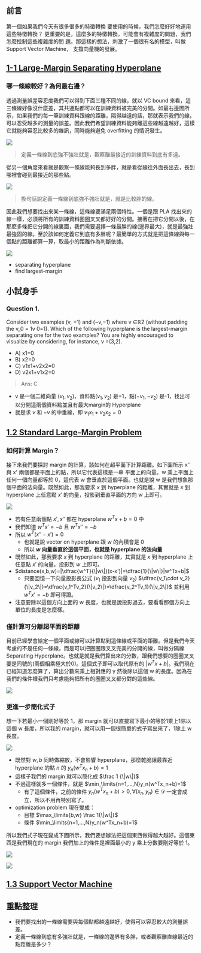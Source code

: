 
## 前言
第一個如果我們今天有很多很多的特徵轉換 要使用的時候，我們怎麼好好地運用這些特徵轉換？ 更重要的是，這麼多的特徵轉換，可能會有複雜度的問題，我們怎麼控制這些複雜度的問 題。那這樣的想法，刺激了一個很有名的模型，叫做 Support Vector Machine， 支撐向量機的發展。

## [1-1 Large-Margin Separating Hyperplane](https://www.youtube.com/watch?v=8hak0XngnV0&list=PLXVfgk9fNX2IQOYPmqjqWsNUFl2kpk1U2&index=3)
### 哪一條線較好？為何最右邊？
透過測量誤差容忍度我們可以得到下面三種不同的線，就以 VC bound 來看，這三條線好像沒什麼差，其共通點都可以在訓練資料被完美的分開。如最右邊圖所示，如果我們的每一筆訓練資料跟線的距離，隔得越遠的話，那就表示我們的線，可以忍受越多的測量的誤差。因此我們希望訓練資料能夠離這些線越遠越好，這樣它就能夠容忍比較多的雜訊，同時能夠避免 overfitting 的情況發生。

![](https://i.imgur.com/X5j5btr.png)

> 定義一條線到底強不強壯就是，觀察離最接近的訓練資料到底有多遠。

從另一個角度來看就是觀察一條線能夠長到多胖，就是看從線往外面長出去，長到哪裡會碰到最接近的那些點。

![](https://i.imgur.com/BXnkTDH.png)

> 換句話說定義一條線到底強不強壯就是，就是比較胖的線。

因此我們想要找出來某一條線，這條線要滿足兩個特性。一個是跟 PLA 找出來的線一樣，必須將所有的訓練資料圈圈叉叉都好好的分開。接著在把它分開以後，在那麽多條把它分開的線裏面，我們需要選擇一條最胖的線(邊界最大)，就是最強壯最強固的線。至於該如何定義它到底有多胖呢？最簡單的方式就是把這條線與每一個點的距離都算一算，取最小的距離作為判斷依據。

![](https://i.imgur.com/ATtROj3.png)

- separating hyperplane
- find largest-margin

## 小試身手
### Question 1.
Consider two examples (v, +1) and (−v,−1) where v ∈ℝ2 (without padding the v_0 = 1v 
0=1). Which of the following hyperplane is the largest-margin separating one for the two examples? You are highly encouraged to visualize by considering, for instance, v =(3,2).

- A) x1​=0
- B) x2=0
- C) v1​x1​+v2​x2​=0
- D) v2​x1​+v1​x2​=0

> Ans: C

- v 是一個二維向量 $(v_1,v_2)$，資料點$(v_1,v_2)$ 是+1，點$(-v_1,-v_2)$ 是-1，找出可以分開這兩個資料點並且有最大margin的 Hyperplane
- 就是求 $v$ 和 $-v$ 的中垂線，即 $v_1x_1+v_2x_2=0$

## [1.2 Standard Large-Margin Problem](https://www.youtube.com/watch?v=lHo9GcIURRs&list=PLXVfgk9fNX2IQOYPmqjqWsNUFl2kpk1U2&index=3)
### 如何計算 Margin？
接下來我們要探討 margin 的計算，該如何在超平面下計算距離。如下圖所示 x'' 與 x' 兩個都是平面上的點，所以它代表這樣是一串 平面上的向量。w 乘上平面上任何一個向量都等於 0，這代表 w 會垂直於這個平面。也就是說 w 是我們想象那個平面的法向量。既然如此，那我要求 $x$ 到 hyperplane 的距離，其實就是 $x$ 到 hyperplane 上任意點 $x'$ 的向量，投影到垂直平面的方向 $w$ 上即可。

![](https://i.imgur.com/nncpbKh.png)

- 若有任意兩個點 $x',x''$ 都在 hyperplane $w^Tx+b=0$ 中
- 我們知道 $w^Tx'=-b$ 且 $w^Tx''=-b$
- 所以 $w^T(x''-x')=0$
    - 也就是說 vector on hyperplane 跟 $w$ 的內積會是 0
    - 所以 **$w$ 向量垂直於這個平面，也就是 hyperplane 的法向量**
- 既然如此，那我要求 $x$ 到 hyperplane 的距離，其實就是 $x$ 到 hyperplane 上任意點 $x'$ 的向量，投影到 $w$ 上即可。
- $distance(x,b,w)=|\dfrac{w^T}{\|w\|}(x-x')|=\dfrac{1}{\|w\|}|w^Tx+b|$
    - 只要回憶一下向量投影長公式 ($v_1$ 投影到向量 $v_2$) $\dfrac{v_1\cdot v_2}{\|v_2\|}=\dfrac{v_1^Tv_2}{\|v_2\|}=\dfrac{v_2^Tv_1}{\|v_2\|}$ 並利用 $w^Tx'=-b$ 即可得證。
- 注意要除以這個方向上面的 w 長度，也就是說投影過去，要看看那個方向上單位的長度是怎麼樣。

### 僅計算可分離超平面的距離
目前已經學會給定一個平面或線可以計算點到這條線或平面的距離。但是我們今天考慮的不是任何一條線，而是可以把圈圈跟叉叉完美的分開的線，叫做分隔線 Separating Hyperplane。也就是就是我們算出來的分數，跟我們想要的圈圈叉叉要是同號的(兩個相乘極大於0)。這個式子即可以取代原有的 $|w^Tx+b|$。我們現在已經知道怎麼算了，算出分數來乘上相對應的 y 然後除以這個 w 的長度。因為在我們的條件裡我們只考慮能夠把所有的圈圈叉叉都分對的這些線。

![](https://i.imgur.com/PGubQbU.png)

### 更進一步簡化式子
想一下若最小一個剛好等於 1，那 margin 就可以直接寫下最小的等於1乘上1除以這個 w 長度，所以我的 margin，就可以用一個很簡單的式子寫出來了，1除上 w 長度。

![](https://i.imgur.com/rxjVqQ3.png)

- 既然對 $w,b$ 同時做縮放，不會影響 hyperplane，那麼乾脆讓最靠近 hyperplane 的點 $n$ 的 $y_n(w^Tx_n+b)=1$
- 這樣子我們的 margin 就可以簡化成 $\frac 1 {\|w\|}$ 
- 不過這樣就多一個條件，就是 $\min_\limits{n=1,...,N}y_n(w^Tx_n+b)=1$
    - 有了這個條件，之前的條件 $y_n(w^Tx_n+b)>0,\forall (x_n,y_n)\in\mathcal D$ 一定會成立，所以不用再特別寫了。
- optimization problem 現在變成：
    - 目標 $\max_\limits{b,w} \frac 1{\|w\|}$
    - 條件 $\min_\limits{n=1,...,N}y_n(w^Tx_n+b)=1$

所以我們式子現在變成下圖所示，我們要想辦法把這個東西做得越大越好。這個東西是我們現在的 margin 我們加上的條件是裡面最小的 y 乘上分數要剛好等於 1。

![](https://i.imgur.com/9RbVtwQ.png)

![](https://i.imgur.com/vp8nrst.png)

## [1.3 Support Vector Machine](https://www.youtube.com/watch?v=FAm70y081o4&list=PLXVfgk9fNX2IQOYPmqjqWsNUFl2kpk1U2&index=4)

## 重點整理
- 我們要找出的一條線需要與每個點都越遠越好，使得可以容忍較大的測量誤差。
- 定義一條線到底有多強壯就是，一條線的邊界有多胖，或者觀察離直線最近的點距離是多少？
